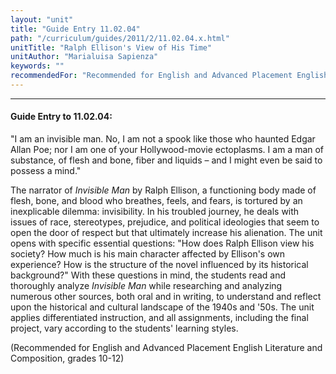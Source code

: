 ```yaml
---
layout: "unit"
title: "Guide Entry 11.02.04"
path: "/curriculum/guides/2011/2/11.02.04.x.html"
unitTitle: "Ralph Ellison's View of His Time"
unitAuthor: "Marialuisa Sapienza"
keywords: ""
recommendedFor: "Recommended for English and Advanced Placement English Literature and Composition, grades 10-12"
---
```

<body>
<hr/>
<h4>
Guide Entry to 11.02.04:
</h4>
<p>
"I am an invisible man. No, I am not a spook like those who haunted Edgar Allan Poe; nor I am one of your Hollywood-movie ectoplasms. I am a man of substance, of flesh and bone, fiber and liquids – and I might even be said to possess a mind."
</p>
<p>
The narrator of
<i>
Invisible Man
</i>
by Ralph Ellison, a functioning body made of flesh, bone, and blood who breathes, feels, and fears, is tortured by an inexplicable dilemma: invisibility. In his troubled journey, he deals with issues of race, stereotypes, prejudice, and political ideologies that seem to open the door of respect but that ultimately increase his alienation. The unit opens with specific essential questions: "How does Ralph Ellison view his society? How much is his main character affected by Ellison's own experience? How is the structure of the novel influenced by its historical background?" With these questions in mind, the students read and thoroughly analyze
<i>
Invisible Man
</i>
while researching and analyzing numerous other sources, both oral and in writing, to understand and reflect upon the historical and cultural landscape of the 1940s and '50s. The unit applies differentiated instruction, and all assignments, including the final project, vary according to the students' learning styles.
</p>
<p>
(Recommended for English and Advanced Placement English Literature and Composition, grades 10-12)
</p>
</body>